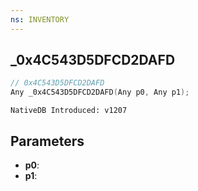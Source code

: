 ```yaml
---
ns: INVENTORY
---
```

## _0x4C543D5DFCD2DAFD

```c
// 0x4C543D5DFCD2DAFD
Any _0x4C543D5DFCD2DAFD(Any p0, Any p1);
```

```
NativeDB Introduced: v1207
```

## Parameters
* **p0**:
* **p1**:

